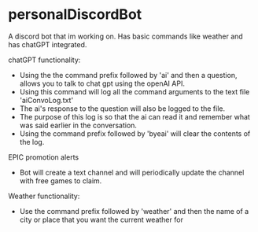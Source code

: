 # personalDiscordBot
A discord bot that im working on. Has basic commands like weather and has chatGPT integrated.

chatGPT functionality:
- Using the the command prefix followed by 'ai' and then a question, allows you to talk to chat gpt using the openAI API.
- Using this command will log all the command arguments to the text file 'aiConvoLog.txt'
- The ai's response to the question will also be logged to the file.
- The purpose of this log is so that the ai can read it and remember what was said earlier in the conversation.
- Using the command prefix followed by 'byeai' will clear the contents of the log.

EPIC promotion alerts
- Bot will create a text channel and will periodically update the channel with free games to claim.

Weather functionality:
- Use the command prefix followed by 'weather' and then the name of a city or place that you want the current weather for

